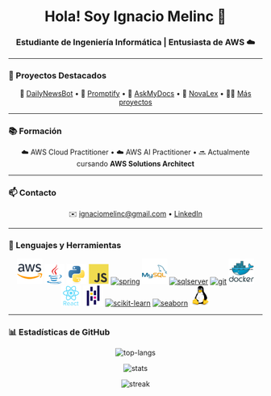 <h1 align="center">Hola! Soy Ignacio Melinc 👋</h1>
<h3 align="center">Estudiante de Ingeniería Informática | Entusiasta de AWS ☁️</h3>

---

### 🚀 Proyectos Destacados
<p align="center">
  📰 <a href="https://github.com/imelinc/DailyNewsBot">DailyNewsBot</a> •  
  🤖 <a href="https://github.com/imelinc/Promptify">Promptify</a> •  
  📄 <a href="https://github.com/imelinc/AskMyDocs">AskMyDocs</a> •  
  🤖 <a href="https://github.com/imelinc/NovaLex">NovaLex</a> •  
  👨‍💻 <a href="https://github.com/imelinc?tab=repositories">Más proyectos</a>
</p>

---

### 📚 Formación
<p align="center">
  ☁️ AWS Cloud Practitioner • ☁️ AWS AI Practitioner •  
  🔜 Actualmente cursando <b>AWS Solutions Architect</b>
</p>

---

### 📫 Contacto
<p align="center">
  ✉️ <a href="mailto:ignaciomelinc@gmail.com">ignaciomelinc@gmail.com</a> •  
  <a href="https://linkedin.com/in/ignacio-melinc" target="blank">LinkedIn</a>
</p>

---

### 🔧 Lenguajes y Herramientas
<p align="center">
  <a href="https://aws.amazon.com"><img src="https://raw.githubusercontent.com/devicons/devicon/master/icons/amazonwebservices/amazonwebservices-original-wordmark.svg" alt="aws" width="50"/></a>
  <a href="https://www.java.com"><img src="https://raw.githubusercontent.com/devicons/devicon/master/icons/java/java-original.svg" alt="java" width="40"/></a>
  <a href="https://www.python.org"><img src="https://raw.githubusercontent.com/devicons/devicon/master/icons/python/python-original.svg" alt="python" width="40"/></a>
  <a href="https://developer.mozilla.org/en-US/docs/Web/JavaScript"><img src="https://raw.githubusercontent.com/devicons/devicon/master/icons/javascript/javascript-original.svg" alt="javascript" width="40"/></a>
  <a href="https://spring.io/"><img src="https://www.vectorlogo.zone/logos/springio/springio-icon.svg" alt="spring" width="40"/></a>
  <a href="https://www.mysql.com/"><img src="https://raw.githubusercontent.com/devicons/devicon/master/icons/mysql/mysql-original-wordmark.svg" alt="mysql" width="50"/></a>
  <a href="https://www.microsoft.com/sql-server"><img src="https://www.svgrepo.com/show/303229/microsoft-sql-server-logo.svg" alt="sqlserver" width="40"/></a>
  <a href="https://git-scm.com/"><img src="https://www.vectorlogo.zone/logos/git-scm/git-scm-icon.svg" alt="git" width="40"/></a>
  <a href="https://www.docker.com/"><img src="https://raw.githubusercontent.com/devicons/devicon/master/icons/docker/docker-original-wordmark.svg" alt="docker" width="50"/></a>
  <a href="https://reactjs.org/"><img src="https://raw.githubusercontent.com/devicons/devicon/master/icons/react/react-original-wordmark.svg" alt="react" width="40"/></a>
  <a href="https://pandas.pydata.org/"><img src="https://raw.githubusercontent.com/devicons/devicon/master/icons/pandas/pandas-original.svg" alt="pandas" width="40"/></a>
  <a href="https://scikit-learn.org/"><img src="https://upload.wikimedia.org/wikipedia/commons/0/05/Scikit_learn_logo_small.svg" alt="scikit-learn" width="40"/></a>
  <a href="https://seaborn.pydata.org/"><img src="https://seaborn.pydata.org/_images/logo-mark-lightbg.svg" alt="seaborn" width="40"/></a>
  <a href="https://www.linux.org/"><img src="https://raw.githubusercontent.com/devicons/devicon/master/icons/linux/linux-original.svg" alt="linux" width="40"/></a>
</p>

---

### 📊 Estadísticas de GitHub
<p align="center">
  <img src="https://github-readme-stats.vercel.app/api/top-langs?username=imelinc&show_icons=true&locale=en&layout=compact" alt="top-langs" />
</p>
<p align="center">
  <img src="https://github-readme-stats.vercel.app/api?username=imelinc&show_icons=true&locale=en" alt="stats" />
</p>
<p align="center">
  <img src="https://github-readme-streak-stats.herokuapp.com/?user=imelinc" alt="streak" />
</p>
